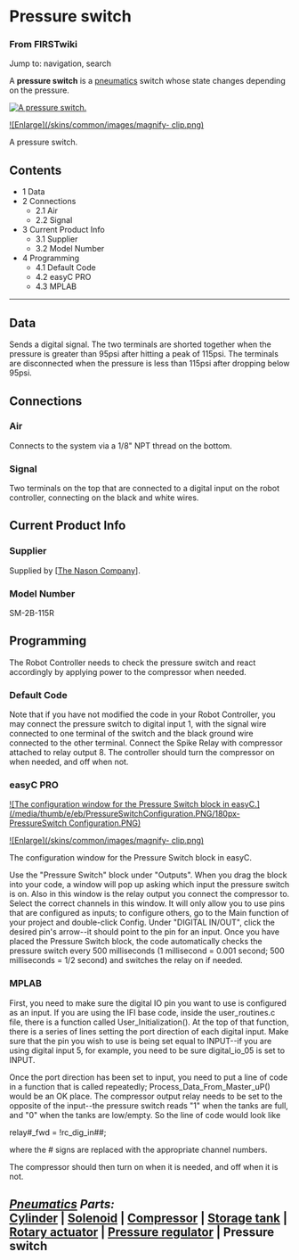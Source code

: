 # Pressure switch

### From FIRSTwiki

Jump to: navigation, search

A **pressure switch** is a [pneumatics](/index.php/Pneumatics "Pneumatics" )
switch whose state changes depending on the pressure.

[![A pressure
switch.](/media/6/6f/PressureSwitch.PNG)](/index.php/Image:PressureSwitch.PNG
"A pressure switch." )

[![Enlarge](/skins/common/images/magnify-
clip.png)](/index.php/Image:PressureSwitch.PNG "Enlarge" )

A pressure switch.

## Contents

  * 1 Data
  * 2 Connections
    * 2.1 Air
    * 2.2 Signal
  * 3 Current Product Info
    * 3.1 Supplier
    * 3.2 Model Number
  * 4 Programming
    * 4.1 Default Code
    * 4.2 easyC PRO
    * 4.3 MPLAB  
---  
  

## Data

Sends a digital signal. The two terminals are shorted together when the
pressure is greater than 95psi after hitting a peak of 115psi. The terminals
are disconnected when the pressure is less than 115psi after dropping below
95psi.


## Connections


### Air

Connects to the system via a 1/8" NPT thread on the bottom.


### Signal

Two terminals on the top that are connected to a digital input on the robot
controller, connecting on the black and white wires.


## Current Product Info


### Supplier

Supplied by [[The Nason Company](http://www.nasonptc.com
"http://www.nasonptc.com" )].


### Model Number

SM-2B-115R


## Programming

The Robot Controller needs to check the pressure switch and react accordingly
by applying power to the compressor when needed.


### Default Code

Note that if you have not modified the code in your Robot Controller, you may
connect the pressure switch to digital input 1, with the signal wire connected
to one terminal of the switch and the black ground wire connected to the other
terminal. Connect the Spike Relay with compressor attached to relay output 8.
The controller should turn the compressor on when needed, and off when not.


### easyC PRO

[![The configuration window for the Pressure Switch block in
easyC.](/media/thumb/e/eb/PressureSwitchConfiguration.PNG/180px-PressureSwitch
Configuration.PNG)](/index.php/Image:PressureSwitchConfiguration.PNG "The
configuration window for the Pressure Switch block in easyC." )

[![Enlarge](/skins/common/images/magnify-
clip.png)](/index.php/Image:PressureSwitchConfiguration.PNG "Enlarge" )

The configuration window for the Pressure Switch block in easyC.

Use the "Pressure Switch" block under "Outputs". When you drag the block into
your code, a window will pop up asking which input the pressure switch is on.
Also in this window is the relay output you connect the compressor to. Select
the correct channels in this window. It will only allow you to use pins that
are configured as inputs; to configure others, go to the Main function of your
project and double-click Config. Under "DIGITAL IN/OUT", click the desired
pin's arrow--it should point to the pin for an input. Once you have placed the
Pressure Switch block, the code automatically checks the pressure switch every
500 milliseconds (1 millisecond = 0.001 second; 500 milliseconds = 1/2 second)
and switches the relay on if needed.


### MPLAB

First, you need to make sure the digital IO pin you want to use is configured
as an input. If you are using the IFI base code, inside the user_routines.c
file, there is a function called User_Initialization(). At the top of that
function, there is a series of lines setting the port direction of each
digital input. Make sure that the pin you wish to use is being set equal to
INPUT--if you are using digital input 5, for example, you need to be sure
digital_io_05 is set to INPUT.

Once the port direction has been set to input, you need to put a line of code
in a function that is called repeatedly; Process_Data_From_Master_uP() would
be an OK place. The compressor output relay needs to be set to the opposite of
the input--the pressure switch reads "1" when the tanks are full, and "0" when
the tanks are low/empty. So the line of code would look like

relay#_fwd = !rc_dig_in##;

where the # signs are replaced with the appropriate channel numbers.

The compressor should then turn on when it is needed, and off when it is not.

_**[Pneumatics](/index.php/Pneumatics "Pneumatics" ) Parts:**_  
[Cylinder](/index.php/Cylinder "Cylinder" ) | [Solenoid](/index.php/Solenoid
"Solenoid" ) | [Compressor](/index.php/Compressor "Compressor" ) | [Storage
tank](/index.php/Storage_tank "Storage tank" ) | [Rotary
actuator](/index.php/Rotary_actuator "Rotary actuator" ) | [Pressure
regulator](/index.php/Pressure_regulator "Pressure regulator" ) | **Pressure
switch**  
---  
  
